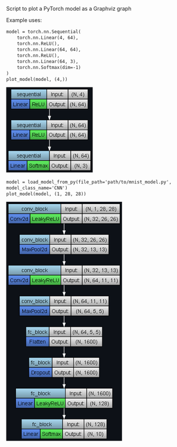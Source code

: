 Script to plot a PyTorch model as a Graphviz graph

Example uses:

```
model = torch.nn.Sequential(
    torch.nn.Linear(4, 64),
    torch.nn.ReLU(),
    torch.nn.Linear(64, 64),
    torch.nn.ReLU(),
    torch.nn.Linear(64, 3),
    torch.nn.Softmax(dim=-1)
)
plot_model(model, (4,))
```

![](model_architecture_sequential.png)

```
model = load_model_from_py(file_path='path/to/mnist_model.py', model_class_name='CNN')
plot_model(model, (1, 28, 28))
```

![](model_architecture_custom_class.png)
